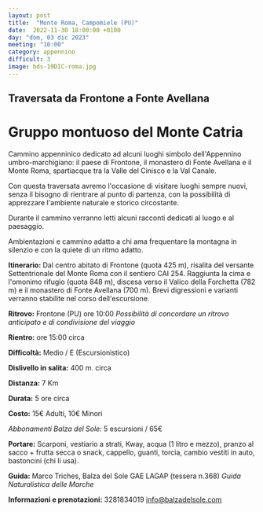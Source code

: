 ```yaml
---
layout: post
title:  "Monte Roma, Campomiele (PU)"
date:  2022-11-30 18:00:00 +0100
day: "dom, 03 dic 2023"
meeting: "10:00"
category: appennino 
difficult: 3
image: bds-19DIC-roma.jpg
---
```


## Traversata da Frontone a Fonte Avellana

# Gruppo montuoso del Monte Catria

Cammino appenninico dedicato ad alcuni luoghi simbolo dell'Appennino umbro-marchigiano: il paese di Frontone, il monastero di Fonte Avellana e il Monte Roma, spartiacque tra la Valle del Cinisco e la Val Canale.

Con questa traversata avremo l'occasione di visitare luoghi sempre nuovi, senza il bisogno di rientrare al punto di partenza, con la possibilità di apprezzare l'ambiente naturale e storico circostante.

Durante il cammino verranno letti alcuni racconti dedicati al luogo e al paesaggio.

Ambientazioni e cammino adatto a chi ama frequentare la montagna in silenzio e con la quiete di un ritmo adatto.

**Itinerario:** Dal centro abitato di Frontone (quota 425 m), risalita del versante Settentrionale del Monte Roma con il sentiero CAI 254. Raggiunta la cima e l'omonimo rifugio (quota 848 m), discesa verso il Valico della Forchetta (782 m) e il monastero di Fonte Avellana (700 m).
Brevi digressioni e varianti verranno stabilite nel corso dell'escursione.

**Ritrovo:** Frontone (PU) ore 10:00
*Possibilità di concordare un ritrovo anticipato e di condivisione del viaggio*

**Rientro:** ore 15:00 circa 

**Difficoltà:** Medio / E (Escursionistico)

**Dislivello in salita:**  400 m. circa

**Distanza:** 7 Km

**Durata:** 5 ore circa

**Costo:** 15€ Adulti, 10€ Minori

*Abbonamenti Balza del Sole:* 5 escursioni / 65€

**Portare:** Scarponi, vestiario a strati, Kway, acqua (1 litro e mezzo), pranzo al sacco + frutta secca o snack, cappello, guanti, torcia, cambio vestiti in auto, bastoncini (chi li usa). 

**Guida:** Marco Triches, Balza del Sole GAE LAGAP (tessera n.368)
*Guida Naturalistica delle Marche*

**Informazioni e prenotazioni:** 3281834019 info@balzadelsole.com

